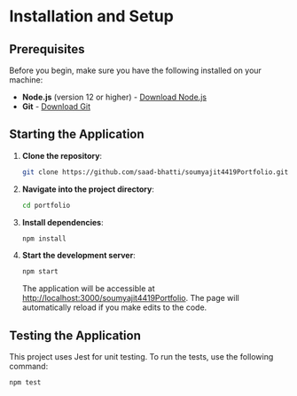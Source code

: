 # Installation and Setup

## Prerequisites

Before you begin, make sure you have the following installed on your machine:

- **Node.js** (version 12 or higher) - [Download Node.js](https://nodejs.org/)
- **Git** - [Download Git](https://git-scm.com/)

## Starting the Application

1. **Clone the repository**:

    ```bash
    git clone https://github.com/saad-bhatti/soumyajit4419Portfolio.git portfolio
    ```

2. **Navigate into the project directory**:

    ```bash
    cd portfolio
    ```

3. **Install dependencies**:

    ```bash
    npm install
    ```

4. **Start the development server**:

    ```bash
    npm start
    ```

    The application will be accessible at [http://localhost:3000/soumyajit4419Portfolio](http://localhost:3000/soumyajit4419Portfolio). The page will automatically reload if you make edits to the code.

## Testing the Application

This project uses Jest for unit testing. To run the tests, use the following command:

```bash
npm test
```
